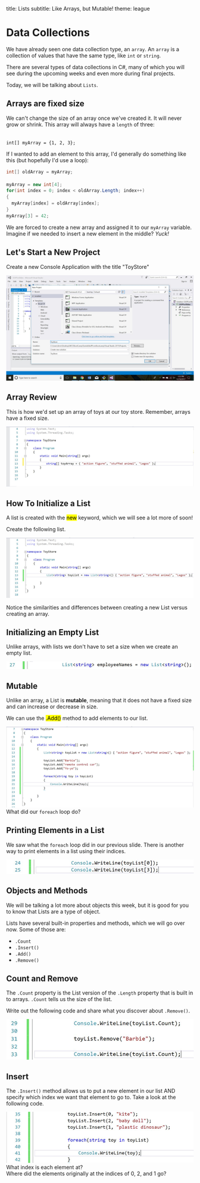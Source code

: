 title: Lists
subtitle: Like Arrays, but Mutable!
theme: league

# Data Collections

We have already seen one data collection type, an `array`. An `array` is a collection of values that have the same type, like `int` or `string`.

There are several types of data collections in C#, many of which you will see during the upcoming weeks and even more during final projects.

Today, we will be talking about `Lists`.

## Arrays are fixed size

We can't change the size of an array once we've created it. It will never grow or shrink. This array will always have a `length` of three:

<code class="language-C#" data-noescape>
int[] myArray = {1, 2, 3};
</code>

If I wanted to add an element to this array, I'd generally do something like this (but hopefully I'd use a loop):

```C#
int[] oldArray = myArray;

myArray = new int[4];
for(int index = 0; index < oldArray.Length; index++) 
{
  myArray[index] = oldArray[index];
}
myArray[3] = 42;
```

We are forced to create a new array and assigned it to our `myArray` variable. Imagine if we needed to insert a new element in the middle? *Yuck!*

## Let's Start a New Project

Create a new Console Application with the title "ToyStore"

<div float="right"><img src="./resources/createproject.jpg" /></div>

## Array Review

This is how we'd set up an array of toys at our toy store. Remember, arrays have a fixed size.

<div float="right"><img src="./resources/toyarray.JPG" /></div>

## How To Initialize a List

A list is created with the <mark>new</mark> keyword, which we will see a lot more of soon!

Create the following list.

<div float="right"><img src="./resources/toylist.JPG" /></div>

Notice the similarities and differences between creating a new List versus creating an array.

## Initializing an Empty List

Unlike arrays, with lists we don't have to set a size when we create an empty list.

<div float="right"><img src="./resources/newEmptyList.JPG" /></div>

## Mutable

Unlike an array, a List is **mutable**, meaning that it does not have a fixed size and can increase or decrease in size.

We can use the <mark>.Add()</mark> method to add elements to our list.

<div float="right"><img src="./resources/addToToyList.JPG" /></div>

<div class="fragment">
What did our <code>foreach</code> loop do?
</div>

## Printing Elements in a List

We saw what the `foreach` loop did in our previous slide. There is another way to print elements in a list using their indices.

<div float="right"><img src="./resources/PrintAtIndex.JPG" /></div>

## Objects and Methods

We will be talking a lot more about objects this week, but it is good for you to know that Lists are a type of object.

Lists have several built-in properties and methods, which we will go over now. Some of those are:
 - `.Count`
 - `.Insert()`
 - `.Add()`
 - `.Remove()`

## Count and Remove

The `.Count` property is the List version of the `.Length` property that is built in to arrays. `.Count` tells us the size of the list.

Write out the following code and share what you discover about `.Remove()`.

<div float="right"><img src="./resources/CountAndRemove.JPG" /></div>

## Insert

The `.Insert()` method allows us to put a new element in our list AND specify which index we want that element to go to. Take a look at the following code.

<div float="right"><img src="./resources/InsertMethod.JPG" /></div>

<div class="fragment">
What index is each element at?
</div>
<div class="fragment">
Where did the elements originally at the indices of 0, 2, and 1 go?
</div>

